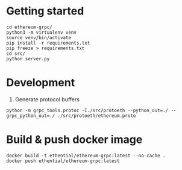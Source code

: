 # Getting started
```
cd ethereum-grpc/
python3 -m virtualenv venv
source venv/bin/activate
pip install -r requirements.txt
pip freeze > requirements.txt
cd src/
python server.py
```

# Development
1. Generate protocol buffers
```
python -m grpc_tools.protoc -I./src/protoeth --python_out=./ --grpc_python_out=./ ./src/protoeth/ethereum.proto
```

# Build & push docker image
```
docker build -t ethential/ethereum-grpc:latest --no-cache .
docker push ethential/ethereum-grpc:latest
```